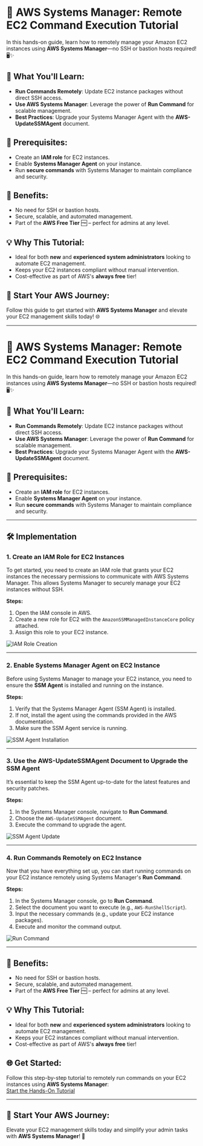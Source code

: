 # 🚀 AWS Systems Manager: Remote EC2 Command Execution Tutorial

In this hands-on guide, learn how to remotely manage your Amazon EC2 instances using **AWS Systems Manager**—no SSH or bastion hosts required! 🖥️✨

## 🌟 What You'll Learn:
- **Run Commands Remotely**: Update EC2 instance packages without direct SSH access.  
- **Use AWS Systems Manager**: Leverage the power of **Run Command** for scalable management.  
- **Best Practices**: Upgrade your Systems Manager Agent with the **AWS-UpdateSSMAgent** document.  

## 🔐 Prerequisites:
- Create an **IAM role** for EC2 instances.  
- Enable **Systems Manager Agent** on your instance.  
- Run **secure commands** with Systems Manager to maintain compliance and security.

## 🎯 Benefits:
- No need for SSH or bastion hosts.  
- Secure, scalable, and automated management.  
- Part of the **AWS Free Tier** 🆓 – perfect for admins at any level.

## 💡 Why This Tutorial:
- Ideal for both **new** and **experienced system administrators** looking to automate EC2 management.  
- Keeps your EC2 instances compliant without manual intervention.  
- Cost-effective as part of AWS's **always free** tier!

## 📘 Start Your AWS Journey:
Follow this guide to get started with **AWS Systems Manager** and elevate your EC2 management skills today! 🌐


--------------------------------------------------



# 🚀 AWS Systems Manager: Remote EC2 Command Execution Tutorial

In this hands-on guide, learn how to remotely manage your Amazon EC2 instances using **AWS Systems Manager**—no SSH or bastion hosts required! 🖥️✨

## 🌟 What You'll Learn:
- **Run Commands Remotely**: Update EC2 instance packages without direct SSH access.  
- **Use AWS Systems Manager**: Leverage the power of **Run Command** for scalable management.  
- **Best Practices**: Upgrade your Systems Manager Agent with the **AWS-UpdateSSMAgent** document.  

## 🔐 Prerequisites:
- Create an **IAM role** for EC2 instances.  
- Enable **Systems Manager Agent** on your instance.  
- Run **secure commands** with Systems Manager to maintain compliance and security.

---

## 🛠️ Implementation

### 1. Create an IAM Role for EC2 Instances
To get started, you need to create an IAM role that grants your EC2 instances the necessary permissions to communicate with AWS Systems Manager. This allows Systems Manager to securely manage your EC2 instances without SSH.

**Steps:**
1. Open the IAM console in AWS.
2. Create a new role for EC2 with the `AmazonSSMManagedInstanceCore` policy attached.
3. Assign this role to your EC2 instance.

![IAM Role Creation](./images/iam-role-creation.png)

---

### 2. Enable Systems Manager Agent on EC2 Instance
Before using Systems Manager to manage your EC2 instance, you need to ensure the **SSM Agent** is installed and running on the instance.

**Steps:**
1. Verify that the Systems Manager Agent (SSM Agent) is installed.
2. If not, install the agent using the commands provided in the AWS documentation.
3. Make sure the SSM Agent service is running.

![SSM Agent Installation](./images/ssm-agent-installation.png)

---

### 3. Use the AWS-UpdateSSMAgent Document to Upgrade the SSM Agent
It’s essential to keep the SSM Agent up-to-date for the latest features and security patches.

**Steps:**
1. In the Systems Manager console, navigate to **Run Command**.
2. Choose the `AWS-UpdateSSMAgent` document.
3. Execute the command to upgrade the agent.

![SSM Agent Update](./images/ssm-agent-update.png)

---

### 4. Run Commands Remotely on EC2 Instance
Now that you have everything set up, you can start running commands on your EC2 instance remotely using Systems Manager's **Run Command**.

**Steps:**
1. In the Systems Manager console, go to **Run Command**.
2. Select the document you want to execute (e.g., `AWS-RunShellScript`).
3. Input the necessary commands (e.g., update your EC2 instance packages).
4. Execute and monitor the command output.

![Run Command](./images/run-command-remote.png)

---

## 🎯 Benefits:
- No need for SSH or bastion hosts.  
- Secure, scalable, and automated management.  
- Part of the **AWS Free Tier** 🆓 – perfect for admins at any level.

## 💡 Why This Tutorial:
- Ideal for both **new** and **experienced system administrators** looking to automate EC2 management.  
- Keeps your EC2 instances compliant without manual intervention.  
- Cost-effective as part of AWS's **always free** tier!

## 🌐 Get Started:
Follow this step-by-step tutorial to remotely run commands on your EC2 instances using **AWS Systems Manager**:  
[Start the Hands-On Tutorial](https://aws.amazon.com/getting-started/hands-on/remotely-run-commands-ec2-instance-systems-manager/?ref=gsrchandson&id=itprohandson)

---

## 📘 Start Your AWS Journey:
Elevate your EC2 management skills today and simplify your admin tasks with **AWS Systems Manager**! 🌟
